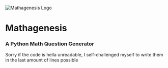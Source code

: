 ![Mathagenesis Logo](https://i.postimg.cc/cCDNBnM6/math.png)
# Mathagenesis
### A Python Math Question Generator
Sorry if the code is hella unreadable, I self-challenged myself to write them in the last amount of lines possible
